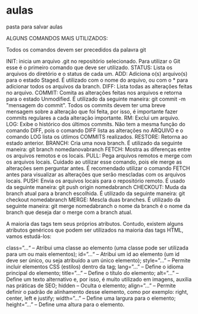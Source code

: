 # aulas
pasta para salvar aulas


ALGUNS COMANDOS MAIS UTILIZADOS:

Todos os comandos devem ser precedidos da palavra git

INIT: inicia um arquivo .git no repositório selecionado. Para utilizar o Git esse é o primeiro comando que deve ser utilizado.
STATUS: Lista os arquivos do diretório e o status de cada um.
ADD: Adiciona o(s) arquivo(s) para o estado Staged. É utilizado com o nome do arquivo, ou com o * para adicionar todos os arquivos da branch.
DIFF: Lista todas as alterações feitas no arquivo.
COMMIT: Comita as alterações feitas nos arquivos e retorna para o estado Unmodified. É utilizado da seguinte maneira: git commit -m "mensagem do commit". Todos os commits devem ter uma breve mensagem sobre a alteração que foi feita, por isso, é importante fazer commits regulares a cada alteração importante.
RM: Exclui um arquivo.
LOG: Exibe o histórico dos últimos commits. Não tem a mesma função do comando DIFF, pois o comando DIFF lista as alterações no ARQUIVO e o comando LOG lista os útlimos COMMITS realizados.
RESTORE: Retorna ao estado anterior.
BRANCH: Cria uma nova branch. É utilizado da seguinte maneira: git branch nomedanovabranch
FETCH: Mostra as diferenças entre os arquivos remotos e os locais.
PULL: Pega arquivos remotos e merge com os arquivos locais. Cuidado ao utilizar esse comando, pois ele merge as alterações sem perguntar antes. É recomendado utilizar o comando FETCH antes para visualizar as alterações que serão mescladas com os arquivos locais.
PUSH: Envia os arquivos locais para o repositório remoto. É usado da seguinte maneira: git push origin nomedabranch
CHECKOUT: Muda da branch atual para a branch escolhida. É utilizado da seguinte maneira: git checkout nomedabranch
MERGE: Mescla duas branches. É utilizado da seguinte maneira: git merge nomedabranch o nome da branch é o nome da branch que deseja dar o merge com a branch atual.


A maioria das tags tem seus próprios atributos. Contudo, existem alguns atributos genéricos que podem ser utilizados na maioria das tags HTML, vamos estudá-los:

class=”…“ – Atribui uma classe ao elemento (uma classe pode ser utilizada para um ou mais elementos);
id=”…“ – Atribui um id ao elemento (um id deve ser único, ou seja atribuído a um único elemento);
style=”…” – Permite incluir elementos CSS (estilos) dentro da tag;
lang=”…” – Define o idioma principal do elemento;
title=”…” – Define o título do elemento;
alt=”…” – Define um texto alternativo e, por isso, é muito utilizado em imagens, auxilia nas práticas de SEO;
hidden – Oculta o elemento;
align=”…” – Permite definir o padrão de alinhamento desse elemento, como por exemplo: right, center, left e justify;
width=”…” – Define uma largura para o elemento;
height=”…” – Define uma altura para o elemento.
